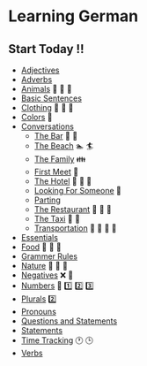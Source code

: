 # Learning German

## Start Today !!

* [Adjectives](https://github.com/DipanshKhandelwal/Learning-German/tree/master/Adjectives)
* [Adverbs](https://github.com/DipanshKhandelwal/Learning-German/tree/master/Adverbs)
* [Animals](https://github.com/DipanshKhandelwal/Learning-German/tree/master/Animals) :dog: :rabbit: :tiger:
* [Basic Sentences](https://github.com/DipanshKhandelwal/Learning-German/tree/master/Basic%20Sentences)
* [Clothing](https://github.com/DipanshKhandelwal/Learning-German/tree/master/Clothing) :tshirt: :dress: :necktie:
* [Colors](https://github.com/DipanshKhandelwal/Learning-German/tree/master/Colors) :radio_button:
* [Conversations](https://github.com/DipanshKhandelwal/Learning-German/tree/master/Conversations)
  + [The Bar](https://github.com/DipanshKhandelwal/Learning-German/tree/master/Conversations/Bar) :wine_glass: :beer:
  + [The Beach](https://github.com/DipanshKhandelwal/Learning-German/tree/master/Conversations/Beach) :swimmer: :surfer:
  + [The Family](https://github.com/DipanshKhandelwal/Learning-German/tree/master/Conversations/Family) :family: 
  + [First Meet](https://github.com/DipanshKhandelwal/Learning-German/tree/master/Conversations/First%20Meet) :couple:
  + [The Hotel](https://github.com/DipanshKhandelwal/Learning-German/tree/master/Conversations/Hotel) :hotel: :bread: :pizza:
  + [Looking For Someone](https://github.com/DipanshKhandelwal/Learning-German/tree/master/Conversations/Looking%20For%20Someone) :couple:
  + [Parting](https://github.com/DipanshKhandelwal/Learning-German/tree/master/Conversations/Parting)
  + [The Restaurant](https://github.com/DipanshKhandelwal/Learning-German/tree/master/Conversations/Restaurant) :bread: :pizza: :beer:
  + [The Taxi](https://github.com/DipanshKhandelwal/Learning-German/tree/master/Conversations/Taxi) :oncoming_taxi: :taxi:
  + [Transportation](https://github.com/DipanshKhandelwal/Learning-German/tree/master/Conversations/Transportation) :train: :station: :bus: :ship:
* [Essentials](https://github.com/DipanshKhandelwal/Learning-German/tree/master/Essentials)
* [Food](https://github.com/DipanshKhandelwal/Learning-German/tree/master/Food) :bread: :pizza: :beer:
* [Grammer Rules](https://github.com/DipanshKhandelwal/Learning-German/tree/master/Grammer%20Rules)
* [Nature](https://github.com/DipanshKhandelwal/Learning-German/tree/master/Nature) :cherry_blossom: :tulip: :deciduous_tree:
* [Negatives](https://github.com/DipanshKhandelwal/Learning-German/tree/master/Negatives) :x: :no_entry_sign:
* [Numbers](https://github.com/DipanshKhandelwal/Learning-German/tree/master/Numbers) :1234: :one: :two: :three:
* [Plurals](https://github.com/DipanshKhandelwal/Learning-German/tree/master/Plurals) :two:
* [Pronouns](https://github.com/DipanshKhandelwal/Learning-German/tree/master/Pronouns)
* [Questions and Statements](https://github.com/DipanshKhandelwal/Learning-German/tree/master/Questions%20and%20Statements)
* [Statements](https://github.com/DipanshKhandelwal/Learning-German/tree/master/Statements)
* [Time Tracking](https://github.com/DipanshKhandelwal/Learning-German/tree/master/Time%20Tracking) :clock1: :clock3:
* [Verbs](https://github.com/DipanshKhandelwal/Learning-German/tree/master/Verbs/Present%20Tense)
